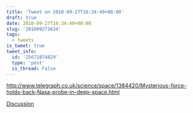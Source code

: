 ```yaml
---
title: 'Tweet on 2010-09-27T16:34:49+00:00'
draft: true
date: 2010-09-27T16:34:49+00:00
slug: '201009271634'
tags:
  - tweets
is_tweet: true
tweet_info:
  id: '25671874829'
  type: 'post'
  is_thread: False
---
```




http://www.telegraph.co.uk/science/space/1384420/Mysterious-force-holds-back-Nasa-probe-in-deep-space.html

[Discussion](https://x.com/sytelus/status/25671874829)

